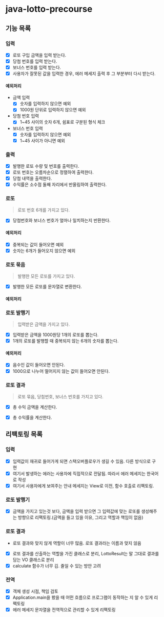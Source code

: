 # java-lotto-precourse
## 기능 목록

### 입력
- [x] 로또 구입 금액을 입력 받는다.
- [x] 당첨 번호를 입력 받는다.
- [x] 보너스 번호를 입력 받는다.
- [x] 사용자가 잘못된 값을 입력한 경우, 에러 메세지 출력 후 그 부분부터 다시 받는다.

#### 예외처리
- 금액 입력
  - [x] 숫자를 입력하지 않으면 예외
  - [x] 1000원 단위로 입력하지 않으면 예외

- 당첨 번호 입력
  - [x] 1~45 사이의 숫자 6개, 쉼표로 구분된 형식 체크

- 보너스 번호 입력
  - [x] 숫자를 입력하지 않으면 예외
  - [x] 1~45 사이가 아니면 예외

### 출력
- [x] 발행한 로또 수량 및 번호를 출력한다.
- [x] 로또 번호는 오름차순으로 정렬하여 출력한다.
- [x] 당첨 내역을 출력한다.
- [x] 수익률은 소수점 둘째 자리에서 반올림하여 출력한다.

### 로또
> 로또 번호 6개를 가지고 있다.
- [x] 당첨번호와 보너스 번호가 얼마나 일치하는지 반환한다.

#### 예외처리
- [x] 중복되는 값이 들어오면 예외
- [x] 숫자는 6개가 들어오지 않으면 예외

### 로또 묶음
> 발행한 모든 로또를 가지고 있다.
- [x] 발행한 모든 로또를 문자열로 변환한다.

#### 예외처리


### 로또 발행기
> 입력받은 금액을 가지고 있다.
- [x] 입력받은 금액을 1000원당 1개의 로또를 뽑는다.
- [x] 1개의 로또를 발행할 때 중복되지 않는 6개의 숫자를 뽑는다.

#### 예외처리
- [x] 음수인 값이 들어오면 안된다.
- [x] 1000으로 나누어 떨어지지 않는 값이 들어오면 안된다.

### 로또 결과
> 로또 묶음, 당첨번호, 보너스 번호를 가지고 있다.
- [x] 총 수익 금액을 계산한다.
- [x] 총 수익률을 계산한다.


## 리팩토링 목록
### 입력
- [x] 입력값이 재귀로 들어가게 되면 스택오버플로우가 생길 수 있음. 다른 방식으로 구현
- [x] 여기서 발생하는 에러는 사용자에 직접적으로 전달됨. 따라서 에러 메세지는 한국어로 작성
- [x] 여기서 사용자에게 보여주는 안내 메세지는 View로 이전, 함수 호출로 리팩토링.

### 로또 발행기
- [x] 금액을 가지고 있는것 보다, 금액을 입력 받으면 그 입력값에 맞는 로또를 생성해주는 방향으로 리팩토링.(금액을 들고 있을 이유, 그리고 역할과 책임이 없음)

### 로또 결과
- 로또 결과와 맞지 않게 역할이 너무 많음. 로또 결과라는 이름과 맞지 않음
- [x] 로또 결과를 산출하는 역할을 가진 클래스로 분리, LottoResult는 말 그대로 결과를 담는 VO 클래스로 분리
- [x] calculate 함수가 너무 김. 줄일 수 있는 방안 고려 

### 전역
- [x] 객체 생성 시점, 책임 검토
- [x] Application.main을 봤을 때 어떤 흐름으로 프로그램이 동작하는 지 알 수 있게 리팩토링
- [x] 에러 메세지 문자열을 전역적으로 관리할 수 있게 리팩토링

